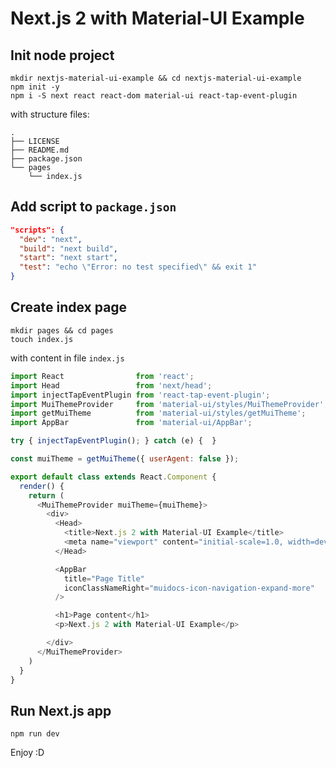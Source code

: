 # Next.js 2 with Material-UI Example

## Init node project
```
mkdir nextjs-material-ui-example && cd nextjs-material-ui-example
npm init -y
npm i -S next react react-dom material-ui react-tap-event-plugin
```

with structure files:
```
.
├── LICENSE
├── README.md
├── package.json
└── pages
    └── index.js
```

## Add script to `package.json`
```json
"scripts": {
  "dev": "next",
  "build": "next build",
  "start": "next start",
  "test": "echo \"Error: no test specified\" && exit 1"
}
```

## Create index page
```
mkdir pages && cd pages
touch index.js
```

with content in file `index.js`
```javascript
import React                from 'react';
import Head                 from 'next/head';
import injectTapEventPlugin from 'react-tap-event-plugin';
import MuiThemeProvider     from 'material-ui/styles/MuiThemeProvider';
import getMuiTheme          from 'material-ui/styles/getMuiTheme';
import AppBar               from 'material-ui/AppBar';

try { injectTapEventPlugin(); } catch (e) {  }

const muiTheme = getMuiTheme({ userAgent: false });

export default class extends React.Component {
  render() {
    return (
      <MuiThemeProvider muiTheme={muiTheme}>
        <div>
          <Head>
            <title>Next.js 2 with Material-UI Example</title>
            <meta name="viewport" content="initial-scale=1.0, width=device-width"/>
          </Head>

          <AppBar
            title="Page Title"
            iconClassNameRight="muidocs-icon-navigation-expand-more"
          />

          <h1>Page content</h1>
          <p>Next.js 2 with Material-UI Example</p>

        </div>
      </MuiThemeProvider>
    )
  }
}
```

## Run Next.js app
```
npm run dev
```

Enjoy :D
